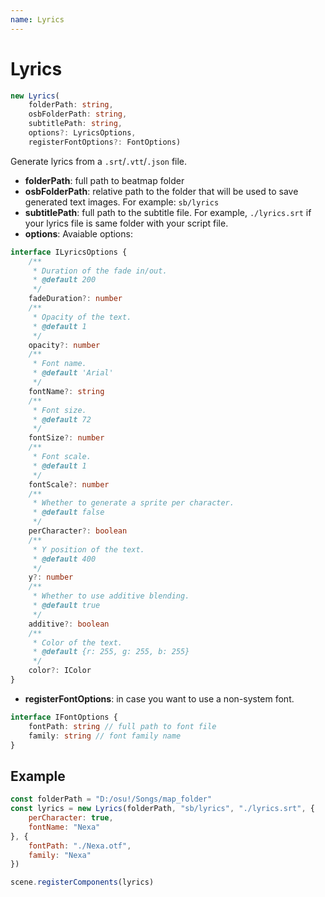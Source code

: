 ```yaml
---
name: Lyrics 
---
```


# Lyrics

```typescript
new Lyrics(
	folderPath: string,
	osbFolderPath: string,
	subtitlePath: string,
	options?: LyricsOptions,
	registerFontOptions?: FontOptions)
```

Generate lyrics from a `.srt`/`.vtt`/`.json` file.

* **folderPath**: full path to beatmap folder
* **osbFolderPath**: relative path to the folder that will be used to save generated text images. For example: `sb/lyrics`
* **subtitlePath**: full path to the subtitle file. For example, `./lyrics.srt` if your lyrics file is same folder with your script file.
* **options**: Avaiable options:
```typescript
interface ILyricsOptions {
	/**
	 * Duration of the fade in/out.
	 * @default 200
	 */
	fadeDuration?: number
	/**
	 * Opacity of the text.
	 * @default 1
	 */
	opacity?: number
	/**
	 * Font name.
	 * @default 'Arial'
	 */
	fontName?: string
	/**
	 * Font size.
	 * @default 72
	 */
	fontSize?: number
	/**
	 * Font scale.
	 * @default 1
	 */
	fontScale?: number
	/**
	 * Whether to generate a sprite per character.
	 * @default false
	 */
	perCharacter?: boolean
	/**
	 * Y position of the text.
	 * @default 400
	 */
	y?: number
	/**
	 * Whether to use additive blending.
	 * @default true
	 */
	additive?: boolean
	/**
	 * Color of the text.
	 * @default {r: 255, g: 255, b: 255}
	 */
	color?: IColor
}

```

* **registerFontOptions**: in case you want to use a non-system font.
```typescript
interface IFontOptions {
	fontPath: string // full path to font file
	family: string // font family name
}
```

## Example
```javascript
const folderPath = "D:/osu!/Songs/map_folder"
const lyrics = new Lyrics(folderPath, "sb/lyrics", "./lyrics.srt", {
	perCharacter: true,
	fontName: "Nexa"
}, {
	fontPath: "./Nexa.otf",
	family: "Nexa"
})

scene.registerComponents(lyrics)
```
